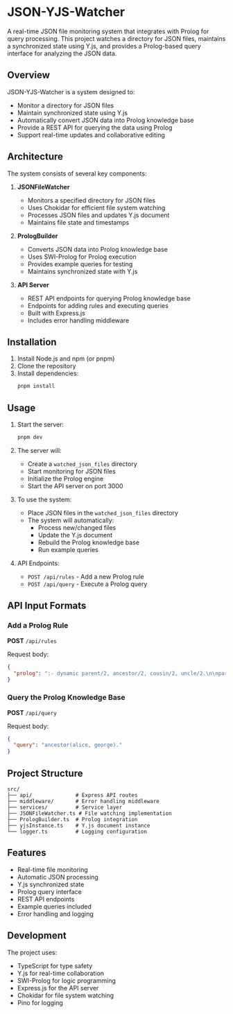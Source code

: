 # JSON-YJS-Watcher

A real-time JSON file monitoring system that integrates with Prolog for query processing. This project watches a directory for JSON files, maintains a synchronized state using Y.js, and provides a Prolog-based query interface for analyzing the JSON data.

## Overview

JSON-YJS-Watcher is a system designed to:

- Monitor a directory for JSON files
- Maintain synchronized state using Y.js
- Automatically convert JSON data into Prolog knowledge base
- Provide a REST API for querying the data using Prolog
- Support real-time updates and collaborative editing

## Architecture

The system consists of several key components:

1. **JSONFileWatcher**

   - Monitors a specified directory for JSON files
   - Uses Chokidar for efficient file system watching
   - Processes JSON files and updates Y.js document
   - Maintains file state and timestamps

2. **PrologBuilder**

   - Converts JSON data into Prolog knowledge base
   - Uses SWI-Prolog for Prolog execution
   - Provides example queries for testing
   - Maintains synchronized state with Y.js

3. **API Server**
   - REST API endpoints for querying Prolog knowledge base
   - Endpoints for adding rules and executing queries
   - Built with Express.js
   - Includes error handling middleware

## Installation

1. Install Node.js and npm (or pnpm)
2. Clone the repository
3. Install dependencies:
   ```bash
   pnpm install
   ```

## Usage

1. Start the server:

   ```bash
   pnpm dev
   ```

2. The server will:

   - Create a `watched_json_files` directory
   - Start monitoring for JSON files
   - Initialize the Prolog engine
   - Start the API server on port 3000

3. To use the system:

   - Place JSON files in the `watched_json_files` directory
   - The system will automatically:
     - Process new/changed files
     - Update the Y.js document
     - Rebuild the Prolog knowledge base
     - Run example queries

4. API Endpoints:
   - `POST /api/rules` - Add a new Prolog rule
   - `POST /api/query` - Execute a Prolog query

## API Input Formats

### Add a Prolog Rule

**POST** `/api/rules`

Request body:

```json
{
  "prolog": ":- dynamic parent/2, ancestor/2, cousin/2, uncle/2.\n\nparent(alice, bob).\nparent(alice, claire).\nparent(bob, david).\nparent(claire, emily).\nparent(david, frank).\nparent(emily, george).\n\nancestor(X, Y) :- parent(X, Y).\nancestor(X, Y) :- parent(X, Z), ancestor(Z, Y).\n\nsibling(X, Y) :- parent(Z, X), parent(Z, Y), X \\= Y.\n\ncousin(X, Y) :-\n    parent(A, X),\n    parent(B, Y),\n    sibling(A, B).\n\nuncle(X, Y) :-\n    parent(P, Y),\n    sibling(X, P),\n    male(X).\n\nmale(bob).\nmale(david).\nmale(frank).\nmale(george).\nmale(john)."
}
```

### Query the Prolog Knowledge Base

**POST** `/api/query`

Request body:

```json
{
  "query": "ancestor(alice, george)."
}
```

## Project Structure

```
src/
├── api/              # Express API routes
├── middleware/       # Error handling middleware
├── services/         # Service layer
├── JSONFileWatcher.ts # File watching implementation
├── PrologBuilder.ts  # Prolog integration
├── yjsInstance.ts    # Y.js document instance
└── logger.ts         # Logging configuration
```

## Features

- Real-time file monitoring
- Automatic JSON processing
- Y.js synchronized state
- Prolog query interface
- REST API endpoints
- Example queries included
- Error handling and logging

## Development

The project uses:

- TypeScript for type safety
- Y.js for real-time collaboration
- SWI-Prolog for logic programming
- Express.js for the API server
- Chokidar for file system watching
- Pino for logging
